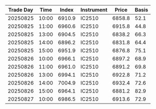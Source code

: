 | Trade Day  | Time | Index | Instrument | Price | Basis | 
| ---------- | ---- | ----- | ---------- | ----- | ----- | 
| 20250825 | 10:00 | 6910.9 | IC2510 | 6858.8 | 52.1 | 
| 20250825 | 11:00 | 6960.6 | IC2510 | 6915.8 | 44.8 | 
| 20250825 | 13:00 | 6904.5 | IC2510 | 6838.2 | 66.3 | 
| 20250825 | 14:00 | 6896.2 | IC2510 | 6831.8 | 64.4 | 
| 20250825 | 15:00 | 6951.9 | IC2510 | 6876.8 | 75.1 | 
| 20250826 | 10:00 | 6966.1 | IC2510 | 6897.2 | 68.9 | 
| 20250826 | 11:00 | 6961.0 | IC2510 | 6891.2 | 69.8 | 
| 20250826 | 13:00 | 6994.1 | IC2510 | 6922.8 | 71.2 | 
| 20250826 | 14:00 | 7004.9 | IC2510 | 6932.4 | 72.6 | 
| 20250826 | 15:00 | 6964.1 | IC2510 | 6881.2 | 82.9 | 
| 20250827 | 10:00 | 6986.5 | IC2510 | 6913.6 | 72.9 | 
